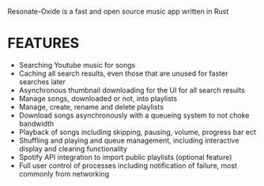 Resonate-Oxide is a fast and open source music app written in Rust</br>

# FEATURES
- Searching Youtube music for songs
- Caching all search results, even those that are unused for faster searches later
- Asynchronous thumbnail downloading for the UI for all search results
- Manage songs, downloaded or not, into playlists
- Manage, create, rename and delete playlists
- Download songs asynchronously with a queueing system to not choke bandwidth
- Playback of songs including skipping, pausing, volume, progress bar ect
- Shuffling and playing and queue management, including interactive display and clearing functionality
- Spotify API integration to import public playlists (optional feature)
- Full user control of processes including notification of failure, most commonly from networking
